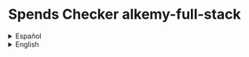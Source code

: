 
# Spends Checker alkemy-full-stack

<details>

  <summary>Español</summary>

  Una aplicación para administración de presupuesto personal, donde puedes guardar con detalle tus ingresos y egresos de dinero y ver un balance de tus operaciones registradas. También puedes tener una mejor organización de ellas clasificándolas por concepto, tipo y categoría.

  ## Motivación para el proyecto

  Este es un proyecto desarrollado para el [desafío Full Stack JS](https://drive.google.com/file/d/1LUY2tZ_OhShoSE2g9cYGGKM1ioFj0MhE/view?usp=sharing) de la aceleración de [Alkemy](https://www.alkemy.org/). Tomé como un reto personal el realizarlo en el menor tiempo posible con una deadline de diez días y aplicar el nuevo conocimiento adquirido en PostgreSQL, Sequelize, Redux Toolkit y Material UI, reforzando la práctica de React.

  ## Estado actual

  El proyecto se encuentra terminado en su mayor parte. En lo relativo a la consigna a cumplir, sólo resta crear un observer que restrinja el renderizado de los registros a diez y únicamente muestre los restantes si el usuario así lo solicita. Además, aunque el diseño que responda a los distintos tamaños de pantalla funciona, se lo ve bastante pobre, debiendo revisar puntos claves para una mejor experiencia del usuario. Por otro lado, personalmente considero de importancia agregar algunas funcionalidades extra. Aunque la aplicación es sencilla, resulta básico el permitir agregar y quitar opciones a los filtros a gusto, la posibilidad de acotar los registros a fechas determinadas y que el usuario pueda disponer de otra suma resultante de los filtros aplicados.

  ## Instalación

  Para instalar esta aplicación para probarla en desarrollo necesitas:

  1. Crear e ir a un nuevo directorio.
  2. Inicializar un nuevo repositorio con el comando "git init".
  3. Obtener este repositorio con el comando "git pull https://github.com/andressiri/alkemy-full-stack".
  4. Instalar las dependencias del directorio raíz con el comando "npm install".
  5. Ir al directorio "frontend" e instalar las dependencias con el comando "npm install" nuevamente.
  6. Crear un archivo .env en el directorio raíz con las siguientes variables:

  * NODE_ENV = development
  * DB_NAME = < el nombre de tu base de datos PostgreSQL >
  * DB_USERNAME = < tu nombre de usuario para esa base de datos de PostgreSQL >
  * DB_PASSWORD = < la contraseña para ese usuario de PostgreSQL >
  * JWT_SECRET = < una cadena que quieras usar como secreto para el token de JWT >
  * MAILER_MAIL = < tu dirección de email de **gmail** >
  * MAIL_PASSWORD" = < tu "contraseña de aplicación" generada desde google" > (no es la constraseña de tu email)

  7. Crea las tablas en tu base de datos PostgreSQL:

  * La tabla "people":

  * user_uuid UUID PRIMARY KEY
  * name VARCHAR(50) NOT NULL
  * email VARCHAR(100) NOT NULL UNIQUE
  * password VARCHAR(100) NOT NULL
  * verified BOOLEAN
  * createdAt TIMESTAMP NOT NULL
  * updatedAt TIMESTAMP

  * La tabla "records":

  * record_uuid UUID PRIMARY KEY
  * concept VARCHAR(50) NOT NULL
  * amount REAL NOT NULL
  * operation_date DATE NOT NULL
  * operation_type VARCHAR(7) NOT NULL
  * category VARCHAR(50)
  * user_UUID UUID
  * createdAt TIMESTAMP NOT NULL
  * updatedAt TIMESTAMP NOT NULL
  * agrega una restricción para operation_type: operation_type VARCHAER(7) CONSTRAINT type_valid_values CHECK(operation_type = "Income" OR operation_type = "Outcome")

  TODO: explicar en detalle cómo instalar PostgreSQL, para qué es el secreto de JWT y y cómo obtener la contraseña de aplicación para tu cuenta de gmail. Crear el archivo sql para la creación de las tablas y explicar cómo usarlo.

</details>

<details>

  <summary>English</summary>

  An app for personal budget administration, where you can save your money incomes and outcomes with detail and see a balance of your registered operations. You can also get a better organization sorting them by concept, type and category.

  ## Motivation for the project

  This is a project developed for the [Full Stack Challenge JS](https://drive.google.com/file/d/1LUY2tZ_OhShoSE2g9cYGGKM1ioFj0MhE/view?usp=sharing) of [Alkemy's](https://www.alkemy.org/) acceleration. I took it as a personal defiance making it in the lesser time possible with a ten days deadline and apply the recently acquired knowledge of PostgreSQL, Sequelize, Redux Toolkit and Material UI, strengthening the React practice.

  ## Build status

  The project is mostly finished. In relation to the assignment to fulfill, it's just missing the creation of an observer that restricts the records rendering to ten and just shows the rest of them if the user requires to do so. Furthermore, besides the design is responsive, it seems pretty poor, so it's important to check some breakpoints for a better user experience. On the other hand, I personally think that it is important to incorporate some functionalities, like allow adding or deleting options to the filters as pleased, the possibility to delimit the records to certain dates and that the user can have another addition after filters are applied.

  ## Installation
  
  To install this app for development mode testing you need to:

  1. Create and go to a new directory.
  2. Initialize a new repository with "git init" command.
  3. Git pull this repository with "git pull https://github.com/andressiri/alkemy-full-stack" command.
  4. Install root directory dependencies with "npm install" command.
  5. Move to frontend directory and install client dependencies with the "npm install" command again.
  6. Create a .env file at the root directory with the following variables:

  * NODE_ENV = development
  * DB_NAME = < your PostgreSQL database name >
  * DB_USERNAME = < your PostgreSQL user name >
  * DB_PASSWORD = < your PostgreSQL password for previous user >
  * JWT_SECRET = < whatever you want to use as JWT secret >
  * MAILER_MAIL = < your **gmail** email address >
  * MAIL_PASSWORD" = < the "application password" generated with google > (not your email password)

  7. Create tables at your PostgreSQL database:

  * "people" table:

  * user_uuid UUID PRIMARY KEY
  * name VARCHAR(50) NOT NULL
  * email VARCHAR(100) NOT NULL UNIQUE
  * password VARCHAR(100) NOT NULL
  * verified BOOLEAN
  * createdAt TIMESTAMP NOT NULL
  * updatedAt TIMESTAMP

  * "records" table:

  * record_uuid UUID PRIMARY KEY
  * concept VARCHAR(50) NOT NULL
  * amount REAL NOT NULL
  * operation_date DATE NOT NULL
  * operation_type VARCHAR(7) NOT NULL
  * category VARCHAR(50)
  * user_UUID UUID
  * createdAt TIMESTAMP NOT NULL
  * updatedAt TIMESTAMP NOT NULL
  * and add a constraint for operation_type: operation_type VARCHAER(7) CONSTRAINT type_valid_values CHECK(operation_type = "Income" OR operation_type = "Outcome")

  TODO: explain more in detail how to install PostgreSQL, what is JWT secret for and how to get application mail password. Create sql file and explain how to run it

</details>

